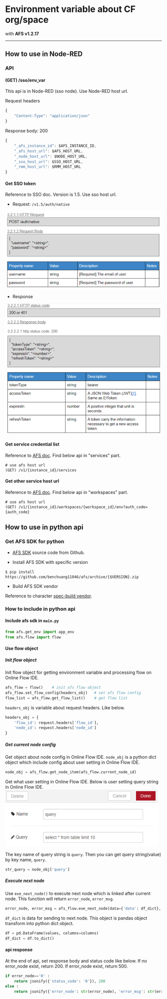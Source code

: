 # Environment variable about CF org/space

with **AFS v1.2.17**

---

## How to use in Node-RED

### API

#### (GET) /sso/env_var
This api is in Node-RED (sso node). Use Node-RED host url.

Request headers
```js
{
    "Content-Type": "application/json"
}
```

Response body: 200
```js
{
    "_afs_instance_id": $AFS_INSTANCE_ID,
    "_afs_host_url": $AFS_HOST_URL,
    "_node_host_url": $NODE_HOST_URL,
    "_sso_host_url": $SSO_HOST_URL,
    "_rmm_host_url": $RMM_HOST_URL
}
```


#### Get SSO token
Reference to SSO doc. Version is 1.5. Use sso host url.
+ Request: `/v1.5/auth/native`

![Request api](./img/get_token_request.png)
+ Response

![Response api](./img/get_token_response.png)


#### Get service credential list
Reference to [AFS doc](https://portal-afs-develop.iii-arfa.com/swagger). Find below api in "services" part.
```
# use afs host url
(GET) /v1/{instance_id}/services
```


#### Get other service host url
Reference to [AFS doc](https://portal-afs-develop.iii-arfa.com/swagger). Find below api in "workspaces" part.
```
# use afs host url
(GET) /v1/{instance_id}/workspaces/{workspace_id}/env?auth_code={auth_code}
```


## How to use in python api

### Get AFS SDK for python

+ [AFS SDK](https://github.com/benchuang11046/afs) source code from Github.

+ Install AFS SDK with specific version
```
$ pip install https://github.com/benchuang11046/afs/archive/{$VERSION}.zip
```

+ Build AFS SDK vendor

Reference to character [spec-build vendor](./spec_flow.md#build-vendor).


### How to include in python api

#### Include afs sdk in `main.py`

```python
from afs.get_env import app_env 
from afs.flow import flow
```

#### Use flow object

##### Init flow object
Init flow object for getting environment variable and processing flow on Online Flow IDE.
```python
afs_flow = flow()    # init afs flow object
afs_flow.set_flow_config(headers_obj)   # set afs flow config
flow_list = afs_flow.get_flow_list()    # get flow list
```

`headers_obj` is variable about request headers. Like below.
```python  
headers_obj = {
    'flow_id': request.headers['flow_id'],
    'node_id': request.headers['node_id']
}
```

##### Get current node config

Get object about node config in Online Flow IDE.
`node_obj` is a python dict object which include config about user setting in Online Flow IDE.
```python
node_obj = afs_flow.get_node_item(afs_flow.current_node_id)
```

Get what user setting in Online Flow IDE. Below is user setting query string in Online Flow IDE.
![set query string](./img/flow_ide_setting_ui.png)

The key name of query string is `query`. Then you can get query string(value) by key name, `query`.
```python
str_query = node_obj['query']
```

##### Execute next node

Use `exe_next_node()` to execute next node which is linked after current node. This function will return `error_node`, `error_msg`.
```python
error_node, error_msg = afs_flow.exe_next_node(data={'data': df_dict}, next_list=None, debug=False)
```

`df_dict` is data for sending to next node. This object is pandas object transform into python dict object.
```python
df = pd.DataFrame(values, columns=columns)
df_dict = df.to_dict() 
```

#### api response

At the end of api, set response body and status code like below. If no error_node exist, return 200. If error_node exist, return 500.
```python
if error_node=='0' :
    return jsonify({'status_code': '0'}), 200
else :
    return jsonify({'error_node': str(error_node), 'error_msg': str(error_msg)}), 500
```


